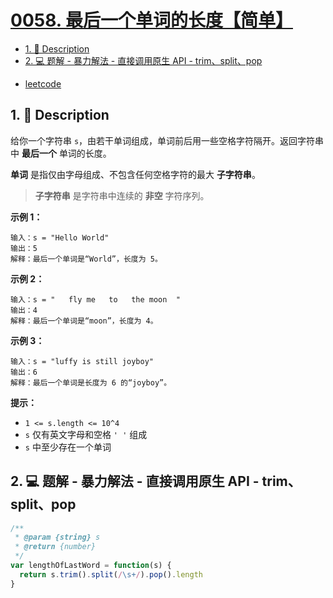 # [0058. 最后一个单词的长度【简单】](https://github.com/Tdahuyou/leetcode/tree/main/0058.%20%E6%9C%80%E5%90%8E%E4%B8%80%E4%B8%AA%E5%8D%95%E8%AF%8D%E7%9A%84%E9%95%BF%E5%BA%A6%E3%80%90%E7%AE%80%E5%8D%95%E3%80%91)

<!-- region:toc -->
- [1. 📝 Description](#1--description)
- [2. 💻 题解 - 暴力解法 - 直接调用原生 API - trim、split、pop](#2--题解---暴力解法---直接调用原生-api---trimsplitpop)
<!-- endregion:toc -->
- [leetcode](https://leetcode.cn/problems/length-of-last-word/)

## 1. 📝 Description

给你一个字符串 `s`，由若干单词组成，单词前后用一些空格字符隔开。返回字符串中 **最后一个** 单词的长度。

**单词** 是指仅由字母组成、不包含任何空格字符的最大 **子字符串**。

> **子字符串** 是字符串中连续的 **非空** 字符序列。

**示例 1：**
```
输入：s = "Hello World"
输出：5
解释：最后一个单词是“World”，长度为 5。
```
**示例 2：**
```
输入：s = "   fly me   to   the moon  "
输出：4
解释：最后一个单词是“moon”，长度为 4。
```
**示例 3：**
```
输入：s = "luffy is still joyboy"
输出：6
解释：最后一个单词是长度为 6 的“joyboy”。
```
**提示：**

- `1 <= s.length <= 10^4`
- `s` 仅有英文字母和空格 `' '` 组成
- `s` 中至少存在一个单词

## 2. 💻 题解 - 暴力解法 - 直接调用原生 API - trim、split、pop

```javascript
/**
 * @param {string} s
 * @return {number}
 */
var lengthOfLastWord = function(s) {
  return s.trim().split(/\s+/).pop().length
}
```



